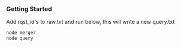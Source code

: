 ### Getting Started

Add rqst_id's to raw.txt and run below, this will write a new query.txt

```js
node merger
node query
```